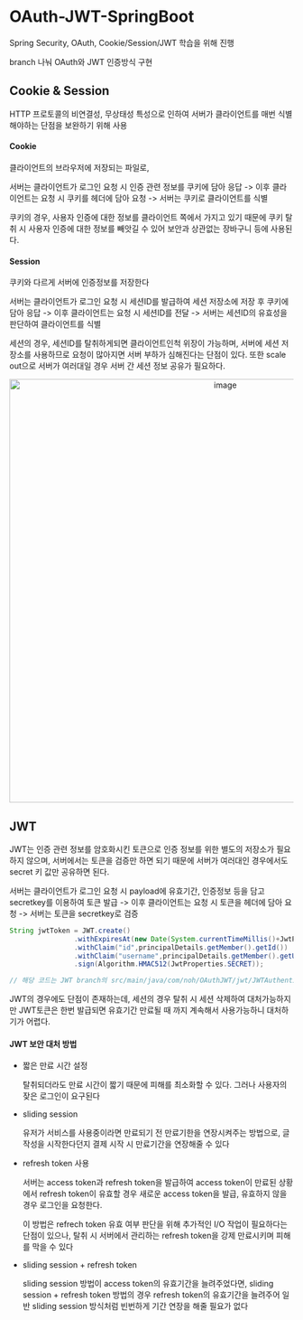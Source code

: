 # OAuth-JWT-SpringBoot
Spring Security, OAuth, Cookie/Session/JWT 학습을 위해 진행

branch 나눠 OAuth와 JWT 인증방식 구현

## Cookie & Session
HTTP 프로토콜의 비연결성, 무상태성 특성으로 인하여 서버가 클라이언트를 매번 식별해야하는 단점을 보완하기 위해 사용

#### Cookie
클라이언트의 브라우저에 저장되는 파일로,

서버는 클라이언트가 로그인 요청 시 인증 관련 정보를 쿠키에 담아 응답 ->
이후 클라이언트는 요청 시 쿠키를 헤더에 담아 요청 ->
서버는 쿠키로 클라이언트를 식별

쿠키의 경우, 사용자 인증에 대한 정보를 클라이언트 쪽에서 가지고 있기 때문에 쿠키 탈취 시 사용자 인증에 대한 정보를 빼앗길 수 있어 보안과 상관없는 장바구니 등에 사용된다.

#### Session
쿠키와 다르게 서버에 인증정보를 저장한다

서버는 클라이언트가 로그인 요청 시 세션ID를 발급하여 세션 저장소에 저장 후 쿠키에 담아 응답 ->
이후 클라이언트는 요청 시 세션ID를 전달 ->
서버는 세션ID의 유효성을 판단하여 클라이언트를 식별

세션의 경우, 세션ID를 탈취하게되면 클라이언트인척 위장이 가능하며, 서버에 세션 저장소를 사용하므로 요청이 많아지면 서버 부하가 심해진다는 단점이 있다.
또한 scale out으로 서버가 여러대일 경우 서버 간 세션 정보 공유가 필요하다.

<p align="center">
  <img width="750" alt="image" src="https://user-images.githubusercontent.com/47866105/180596541-d02c3c8a-de8d-4a6a-80d0-9892eccef89f.png">
</p>


## JWT
JWT는 인증 관련 정보를 암호화시킨 토큰으로 인증 정보를 위한 별도의 저장소가 필요하지 않으며, 서버에서는 토큰을 검증만 하면 되기 때문에 서버가 여러대인 경우에서도 secret 키 값만 공유하면 된다.

서버는 클라이언트가 로그인 요청 시 payload에 유효기간, 인증정보 등을 담고 secretkey를 이용하여 토큰 발급 ->
이후 클라이언트는 요청 시 토큰을 헤더에 담아 요청 ->
서버는 토큰을 secretkey로 검증


``` Java
String jwtToken = JWT.create()
                .withExpiresAt(new Date(System.currentTimeMillis()+JwtProperties.EXPIRATION_TIME))
                .withClaim("id",principalDetails.getMember().getId())
                .withClaim("username",principalDetails.getMember().getUsername())
                .sign(Algorithm.HMAC512(JwtProperties.SECRET));

// 해당 코드는 JWT branch의 src/main/java/com/noh/OAuthJWT/jwt/JWTAuthenticationFilter.java 에서 확인 가능
```

JWT의 경우에도 단점이 존재하는데, 세션의 경우 탈취 시 세션 삭제하여 대처가능하지만 JWT토큰은 한번 발급되면 유효기간 만료될 때 까지 계속해서 사용가능하니 대처하기가 어렵다.

#### JWT 보안 대처 방법
- 짧은 만료 시간 설정
 
  탈취되더라도 만료 시간이 짧기 때문에 피해를 최소화할 수 있다. 그러나 사용자의 잦은 로그인이 요구된다
- sliding session
  
  유저가 서비스를 사용중이라면 만료되기 전 만료기한을 연장시켜주는 방법으로, 글 작성을 시작한다던지 결제 시작 시 만료기간을 연장해줄 수 있다
- refresh token 사용
  
  서버는 access token과 refresh token을 발급하여 access token이 만료된 상황에서 refresh token이 유효할 경우 새로운 access token을 발급, 유효하지 않을 경우 로그인을 요청한다.
  
  이 방법은 refrech token 유효 여부 판단을 위해 추가적인 I/O 작업이 필요하다는 단점이 있으나, 탈취 시 서버에서 관리하는 refresh token을 강제 만료시키며 피해를 막을 수 있다
- sliding session + refresh token
  
  sliding session 방법이 access token의 유효기간을 늘려주었다면, sliding session + refresh token 방법의 경우 refresh token의 유효기간을 늘려주어 일반 sliding session 방식처럼 빈번하게 기간 연장을 해줄 필요가 없다

